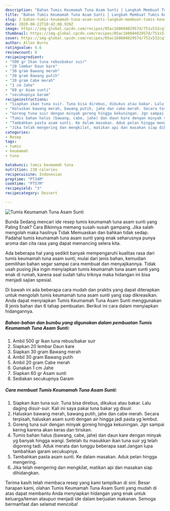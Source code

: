 ```yaml
---
description: "Bahan Tumis Keumamah Tuna Asam Sunti | Langkah Membuat Tumis Keumamah Tuna Asam Sunti Yang Lezat"
title: "Bahan Tumis Keumamah Tuna Asam Sunti | Langkah Membuat Tumis Keumamah Tuna Asam Sunti Yang Lezat"
slug: 2-bahan-tumis-keumamah-tuna-asam-sunti-langkah-membuat-tumis-keumamah-tuna-asam-sunti-yang-lezat
date: 2020-08-22T10:42:08.939Z
image: https://img-global.cpcdn.com/recipes/05ac16060402957d/751x532cq70/tumis-keumamah-tuna-asam-sunti-foto-resep-utama.jpg
thumbnail: https://img-global.cpcdn.com/recipes/05ac16060402957d/751x532cq70/tumis-keumamah-tuna-asam-sunti-foto-resep-utama.jpg
cover: https://img-global.cpcdn.com/recipes/05ac16060402957d/751x532cq70/tumis-keumamah-tuna-asam-sunti-foto-resep-utama.jpg
author: Allen Burns
ratingvalue: 4.6
reviewcount: 8
recipeingredient:
- "500 gr Ikan tuna rebusbakar suir"
- "20 lembar Daun kare"
- "30 gram Bawang merah"
- "30 gram Bawang putih"
- "20 gram Cabe merah"
- "1 cm Jahe"
- "60 gr Asam sunti"
- "secukupnya Garam"
recipeinstructions:
- "Siapkan ikan tuna suir. Tuna bisa direbus, dikukus atau bakar. Lalu daging disuir-suir. Kali ini saya pakai tuna bakar yg disuir."
- "Haluskan bawang merah, bawang putih, jahe dan cabe merah. Secara terpisah, haluskan asam sunti dengan air hingga jadi pasta yg lembut."
- "Goreng tuna suir dengan minyak goreng hingga kekuningan. Jgn sampai kering karena akan keras dan tiriskan."
- "Tumis bahan halus (bawang, cabe, jahe) dan daun kare dengan minyak yg banyak hingga wangi. Setelah itu masukkan ikan tuna suir yg telah digoreng tadi. Aduk merata dan tunggu beberapa saat.Jangan lupa tambahkan garam secukupnya."
- "Tambahkan pasta asam sunti. Ke dalam masakan. Aduk pelan hingga mengering."
- "Jika telah mengering dan mengkilat, matikan api dan masakan siap dihidangkan."
categories:
- Resep
tags:
- tumis
- keumamah
- tuna

katakunci: tumis keumamah tuna 
nutrition: 238 calories
recipecuisine: Indonesian
preptime: "PT34M"
cooktime: "PT57M"
recipeyield: "3"
recipecategory: Dessert

---
```



![Tumis Keumamah Tuna Asam Sunti](https://img-global.cpcdn.com/recipes/05ac16060402957d/751x532cq70/tumis-keumamah-tuna-asam-sunti-foto-resep-utama.jpg)

Bunda Sedang mencari ide resep tumis keumamah tuna asam sunti yang Paling Enak? Cara Bikinnya memang susah-susah gampang. Jika salah mengolah maka hasilnya Tidak Memuaskan dan bahkan tidak sedap. Padahal tumis keumamah tuna asam sunti yang enak seharusnya punya aroma dan cita rasa yang dapat memancing selera kita.



Ada beberapa hal yang sedikit banyak mempengaruhi kualitas rasa dari tumis keumamah tuna asam sunti, mulai dari jenis bahan, kemudian pemilihan bahan segar sampai cara membuat dan menyajikannya. Tidak usah pusing jika ingin menyiapkan tumis keumamah tuna asam sunti yang enak di rumah, karena asal sudah tahu triknya maka hidangan ini bisa menjadi sajian spesial.


Di bawah ini ada beberapa cara mudah dan praktis yang dapat diterapkan untuk mengolah tumis keumamah tuna asam sunti yang siap dikreasikan. Anda dapat menyiapkan Tumis Keumamah Tuna Asam Sunti menggunakan 8 jenis bahan dan 6 tahap pembuatan. Berikut ini cara dalam menyiapkan hidangannya.

<!--inarticleads1-->

##### Bahan-bahan dan bumbu yang digunakan dalam pembuatan Tumis Keumamah Tuna Asam Sunti:

1. Ambil 500 gr Ikan tuna rebus/bakar suir
1. Siapkan 20 lembar Daun kare
1. Siapkan 30 gram Bawang merah
1. Ambil 30 gram Bawang putih
1. Ambil 20 gram Cabe merah
1. Gunakan 1 cm Jahe
1. Siapkan 60 gr Asam sunti
1. Sediakan secukupnya Garam




<!--inarticleads2-->

##### Cara membuat Tumis Keumamah Tuna Asam Sunti:

1. Siapkan ikan tuna suir. Tuna bisa direbus, dikukus atau bakar. Lalu daging disuir-suir. Kali ini saya pakai tuna bakar yg disuir.
1. Haluskan bawang merah, bawang putih, jahe dan cabe merah. Secara terpisah, haluskan asam sunti dengan air hingga jadi pasta yg lembut.
1. Goreng tuna suir dengan minyak goreng hingga kekuningan. Jgn sampai kering karena akan keras dan tiriskan.
1. Tumis bahan halus (bawang, cabe, jahe) dan daun kare dengan minyak yg banyak hingga wangi. Setelah itu masukkan ikan tuna suir yg telah digoreng tadi. Aduk merata dan tunggu beberapa saat.Jangan lupa tambahkan garam secukupnya.
1. Tambahkan pasta asam sunti. Ke dalam masakan. Aduk pelan hingga mengering.
1. Jika telah mengering dan mengkilat, matikan api dan masakan siap dihidangkan.




Terima kasih telah membaca resep yang kami tampilkan di sini. Besar harapan kami, olahan Tumis Keumamah Tuna Asam Sunti yang mudah di atas dapat membantu Anda menyiapkan hidangan yang enak untuk keluarga/teman ataupun menjadi ide dalam berjualan makanan. Semoga bermanfaat dan selamat mencoba!
